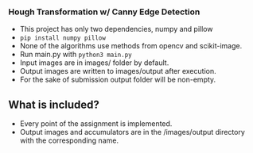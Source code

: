 ### Hough Transformation w/ Canny Edge Detection

- This project has only two dependencies, numpy and pillow
- `pip install numpy pillow`
- None of the algorithms use methods from opencv and scikit-image.
- Run main.py with `python3 main.py`
- Input images are in images/ folder by default.
- Output images are written to images/output after execution.
- For the sake of submission output folder will be non-empty.

## What is included?

- Every point of the assignment is implemented.
- Output images and accumulators are in the /images/output directory with the corresponding name.